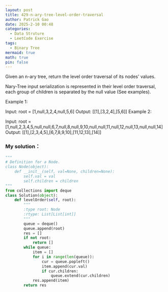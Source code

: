 ```yaml
---
layout: post
title: 429-n-ary-tree-level-order-traversal
author: Patrick Gao
date: 2025-2-10 00:48
categories:
  - Data Struture
  - LeetCode Exercise
tags:
  - Binary Tree
mermaid: true
math: true
pin: false
---
```

Given an n-ary tree, return the level order traversal of its nodes' values.

Nary-Tree input serialization is represented in their level order traversal, each group of children is separated by the null value (See examples).

Example 1:

Input: root = [1,null,3,2,4,null,5,6]
Output: [[1],[3,2,4],[5,6]]
Example 2:

Input: root = [1,null,2,3,4,5,null,null,6,7,null,8,null,9,10,null,null,11,null,12,null,13,null,null,14]
Output: [[1],[2,3,4,5],[6,7,8,9,10],[11,12,13],[14]]



### My solution：
```python
"""
# Definition for a Node.
class Node(object):
    def __init__(self, val=None, children=None):
        self.val = val
        self.children = children
"""
from collections import deque
class Solution(object):
    def levelOrder(self, root):
        """
        :type root: Node
        :rtype: List[List[int]]
        """
        queue = deque()
        queue.append(root)
        res = []
        if not root:
            return []
        while queue:
            item = []
            for i in range(len(queue)):
                cur = queue.popleft()
                item.append(cur.val)
                if cur.children:
                    queue.extend(cur.children)
            res.append(item)
        return res
```
        
